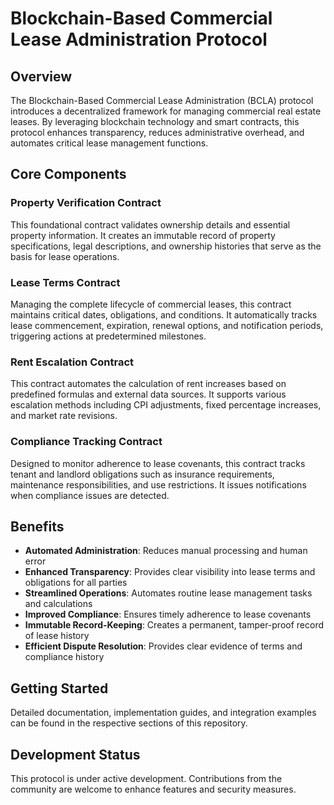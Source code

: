 # Blockchain-Based Commercial Lease Administration Protocol

## Overview

The Blockchain-Based Commercial Lease Administration (BCLA) protocol introduces a decentralized framework for managing commercial real estate leases. By leveraging blockchain technology and smart contracts, this protocol enhances transparency, reduces administrative overhead, and automates critical lease management functions.

## Core Components

### Property Verification Contract
This foundational contract validates ownership details and essential property information. It creates an immutable record of property specifications, legal descriptions, and ownership histories that serve as the basis for lease operations.

### Lease Terms Contract
Managing the complete lifecycle of commercial leases, this contract maintains critical dates, obligations, and conditions. It automatically tracks lease commencement, expiration, renewal options, and notification periods, triggering actions at predetermined milestones.

### Rent Escalation Contract
This contract automates the calculation of rent increases based on predefined formulas and external data sources. It supports various escalation methods including CPI adjustments, fixed percentage increases, and market rate revisions.

### Compliance Tracking Contract
Designed to monitor adherence to lease covenants, this contract tracks tenant and landlord obligations such as insurance requirements, maintenance responsibilities, and use restrictions. It issues notifications when compliance issues are detected.

## Benefits

- **Automated Administration**: Reduces manual processing and human error
- **Enhanced Transparency**: Provides clear visibility into lease terms and obligations for all parties
- **Streamlined Operations**: Automates routine lease management tasks and calculations
- **Improved Compliance**: Ensures timely adherence to lease covenants
- **Immutable Record-Keeping**: Creates a permanent, tamper-proof record of lease history
- **Efficient Dispute Resolution**: Provides clear evidence of terms and compliance history

## Getting Started

Detailed documentation, implementation guides, and integration examples can be found in the respective sections of this repository.

## Development Status

This protocol is under active development. Contributions from the community are welcome to enhance features and security measures.
